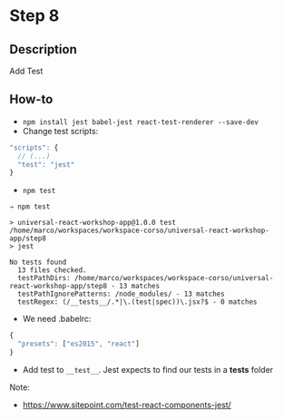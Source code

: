 # Step 8

## Description
Add Test

## How-to
- `npm install jest babel-jest react-test-renderer --save-dev`
- Change test scripts:

``` javascript
"scripts": {
  // (...)
  "test": "jest"
}
```
- `npm test`

```
⇒ npm test

> universal-react-workshop-app@1.0.0 test /home/marco/workspaces/workspace-corso/universal-react-workshop-app/step8
> jest

No tests found
  13 files checked.
  testPathDirs: /home/marco/workspaces/workspace-corso/universal-react-workshop-app/step8 - 13 matches
  testPathIgnorePatterns: /node_modules/ - 13 matches
  testRegex: (/__tests__/.*|\.(test|spec))\.jsx?$ - 0 matches
```

- We need .babelrc:

``` javascript
{
  "presets": ["es2015", "react"]
}
```
- Add test to `__test__`. Jest expects to find our tests in a __tests__ folder

Note:
- https://www.sitepoint.com/test-react-components-jest/
